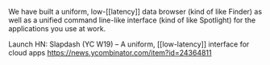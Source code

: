 We have built a uniform, low-[[latency]] data browser (kind of like Finder) as well as a unified command line-like interface (kind of like Spotlight) for the applications you use at work.

Launch HN: Slapdash (YC W19) – A uniform, [[low-latency]]  interface for cloud apps https://news.ycombinator.com/item?id=24364811  